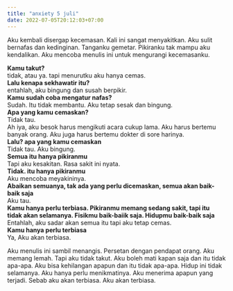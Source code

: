 ```yaml
---
title: "anxiety 5 juli"
date: 2022-07-05T20:12:03+07:00
---
```

Aku kembali disergap kecemasan. Kali ini sangat menyakitkan. Aku sulit bernafas dan kedinginan. Tanganku gemetar. Pikiranku tak mampu aku kendalikan. Aku mencoba menulis ini untuk mengurangi kecemasanku.

**Kamu takut?**  
tidak, atau ya. tapi menurutku aku hanya cemas.  
**Lalu kenapa sekhawatir itu?**  
entahlah, aku bingung dan susah berpikir.  
**Kamu sudah coba mengatur nafas?**  
Sudah. Itu tidak membantu. Aku tetap sesak dan bingung.  
**Apa yang kamu cemaskan?**  
Tidak tau.  
Ah iya, aku besok harus mengikuti acara cukup lama. Aku harus bertemu banyak orang. Aku juga harus bertemu dokter di sore harinya.  
**Lalu? apa yang kamu cemaskan**  
Tidak tau. Aku bingung.  
**Semua itu hanya pikiranmu**  
Tapi aku kesakitan. Rasa sakit ini nyata.  
**Tidak. itu hanya pikiranmu**  
Aku mencoba meyakininya.  
**Abaikan semuanya, tak ada yang perlu dicemaskan, semua akan baik-baik saja**  
Aku tau.  
**Kamu hanya perlu terbiasa. Pikiranmu memang sedang sakit, tapi itu tidak akan selamanya. Fisikmu baik-baiik saja. Hidupmu baik-baik saja**  
Entahlah, aku sadar akan semua itu tapi aku tetap cemas.  
**Kamu hanya perlu terbiasa**  
Ya, Aku akan terbiasa.  

Aku menulis ini sambil menangis. Persetan dengan pendapat orang. Aku memang lemah. Tapi aku tidak takut. Aku boleh mati kapan saja dan itu tidak apa-apa. Aku bisa kehilangan apapun dan itu tidak apa-apa. Hidup ini tidak selamanya. Aku hanya perlu menikmatinya. Aku menerima apapun yang terjadi. Sebab aku akan terbiasa. Aku akan terbiasa.